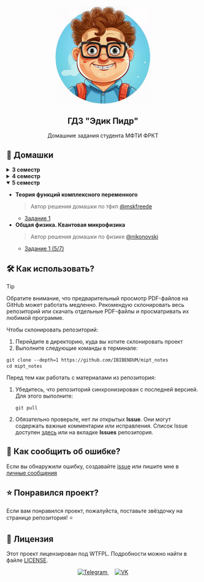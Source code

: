 <p align="center">
    <img
        src="logo.png"
        alt="Логотип"
        width=250
    >
 <h2 align="center">ГДЗ "Эдик Пидр"</h2>
 <p align="center">Домашние задания студента МФТИ ФРКТ</p>
</p>

## 📖 Домашки

<details>
<summary><strong>3 семестр</strong></summary>

- **Кратные интегралы и теория поля**
  - [Задание 1](../3_sem/matan/matan_1_task_edik_pidr.pdf)
  - [Задание 2](../3_sem/matan/matan_2_task_edik_pidr.pdf)
- **Дифференциальные уравнения**
  - [Задание 2](../3_sem/difur/difur_2_task_edik_pidr.pdf)
- **Аналитическая механика**
  - [Задание 1](../3_sem/anmeh/anmeh_1_task_edik_pidr.pdf)
  - [Задание 2](../3_sem/anmeh/anmeh_2_task_edik_pidr.pdf)
- **Общая физика. Электричество и магнетизм**
  > Автор решения домашки по физике [@nikonovski](https://t.me/nikonovski)
  - [Задание 1](../3_sem/phys/phys_1_task_edik_pidr.pdf)
  - [Задание 2](../3_sem/phys/phys_2_task_edik_pidr.pdf)

</details>

<details>
<summary><strong>4 семестр</strong></summary>

- **Гармонический анализ**
  > Автор решения домашки по матану [@qwerfiko](https://t.me/qwerfiko)
  - [Задание 1](../4_sem/matan/matan_1_task_edik_pidr.pdf)
  - [Задание 2](../4_sem/matan/matan_2_task_edik_pidr.pdf)
- **Дифференциальные уравнения**
  > Автор решения домашки по дифурам [@mskfreede](https://t.me/mskfreede)
  - [Задание 1](../4_sem/difur/difur_1_task_edik_pidr.pdf)
  - [Задание 2](../4_sem/difur/difur_2_task_edik_pidr.pdf)
- **Аналитическая механика**
  - [Задание 1](../4_sem/anmeh/anmeh_1_task_edik_pidr.pdf)
  - [Задание 2](../4_sem/anmeh/anmeh_2_task_edik_pidr.pdf)
  > Автор решения домашки по анмеху [@aidenfmunro](https://t.me/aidenfmunro)
  - [Задание 1 by Aiden Fucking Munro](../4_sem/anmeh/anmeh_1_task_edik_pidr_afm.pdf)
- **Общая физика. Оптика**
  > Автор решения домашки по физике [@nikonovski](https://t.me/nikonovski)
  - [Задание 1](../4_sem/phys/phys_1_task_edik_pidr.pdf)
  > Ну и хуйня от [@Fromcountry](https://t.me/Fromcountry)
  - [Задание 2](../4_sem/phys/phys_2_task_edik_pidr.pdf)

</details>

<details open>
<summary><strong>5 семестр</strong></summary>

- **Теория функций комплексного переменного**
  > Автор решения домашки по тфкп [@mskfreede](https://t.me/mskfreede)
  - [Задание 1](../5_sem/tfkp/tfkp_1_task_edik_pidr.pdf)
- **Общая физика. Квантовая микрофизика**
  > Автор решения домашки по физике [@nikonovski](https://t.me/nikonovski)
  - [Задание 1 (5/7)](../5_sem/phys/phys_1_task_edik_pidr.pdf)

</details>

## 🛠️ Как использовать?

> [!TIP]
> Обратите внимание, что предварительный просмотр PDF-файлов на GitHub может
> работать медленно. Рекомендую склонировать весь репозиторий или скачать
> отдельные PDF-файлы и просматривать их любимой программе.

Чтобы склонировать репозиторий:

1. Перейдите в директорию, куда вы хотите склонировать проект
2. Выполните следующие команды в терминале:

```console
git clone --depth=1 https://github.com/IBIBENDUM/mipt_notes
cd mipt_notes
```

Перед тем как работать с материалами из репозитория:

1. Убедитесь, что репозиторий синхронизирован с последней версией. Для этого
   выполните:
   ```console
   git pull
   ```
2. Обязательно проверьте, нет ли открытых **Issue**. Они могут содержать важные
   комментарии или исправления. Список Issue доступен [здесь][issues_link] или
   на вкладке **Issues** репозитория.

## 🤝 Как сообщить об ошибке?

Если вы обнаружили ошибку, создавайте [issue][issue_template_link] или пишите
мне в [личные сообщения](#tg)

## ⭐ Понравился проект?

Если вам понравился проект, пожалуйста, поставьте звёздочку на странице
репозитория! ⭐

## 📜 Лицензия

Этот проект лицензирован под WTFPL. Подробности можно найти в файле
[LICENSE](../LICENSE).

<p id="tg" align="center">
<a href="https://t.me/heilbach">
    <img
        src="https://github.com/gauravghongde/social-icons/blob/master/PNG/Color/Telegram.png?raw=true"
        alt="Telegram"
        width="40"
    >
</a>
&nbsp;&nbsp;&nbsp;
<a href="https://vk.com/halbah">
    <img
        src="https://github.com/gauravghongde/social-icons/blob/master/PNG/Color/VK.png?raw=true"
        width="40"
        alt="VK"
    >
</a>
</p>

[issue_template_link]: https://github.com/IBIBENDUM/mipt_notes/issues/new?assignees=IBIBENDUM&labels=%D0%9E%D1%88%D0%B8%D0%B1%D0%BA%D0%B0&projects=&template=mistake_report.yml&title=%5B%D0%9F%D1%80%D0%B5%D0%B4%D0%BC%D0%B5%D1%82%5D+%D0%9E%D1%88%D0%B8%D0%B1%D0%BA%D0%B0+%D0%B2+%D0%BD%D0%BE%D0%BC%D0%B5%D1%80%D0%B5+...
[issues_link]: https://github.com/IBIBENDUM/mipt_notes/issues
